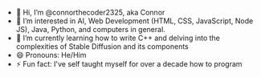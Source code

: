 - 👋 Hi, I’m @connorthecoder2325, aka Connor
- 👀 I’m interested in AI, Web Development (HTML, CSS, JavaScript, Node JS), Java, Python, and computers in general.
- 🌱 I’m currently learning how to write C++ and delving into the complexities of Stable Diffusion and its components
- 😄 Pronouns: He/Him
- ⚡ Fun fact: I've self taught myself for over a decade how to program

<!---
connorthecoder2325/connorthecoder2325 is a ✨ special ✨ repository because its `README.md` (this file) appears on your GitHub profile.
You can click the Preview link to take a look at your changes.
--->
